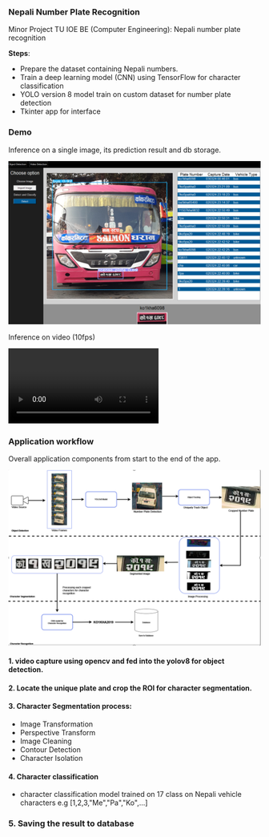 ### Nepali Number Plate Recognition

Minor Project TU IOE BE (Computer Engineering): Nepali number plate recognition

**Steps**:
- Prepare the dataset containing Nepali numbers.
- Train a deep learning model (CNN) using TensorFlow for character classification
- YOLO version 8 model train on custom dataset for number plate detection
- Tkinter app for interface

### Demo
Inference on a single image, its prediction result and db storage.

![UI](./demo/image.png)

Inference on video (10fps)

![demo](https://github.com/manojbaniya444/MINOR-PROJECT-BCT-III-II/blob/main/demo/video.mp4)

### Application workflow
Overall application components from start to the end of the app.

![workflow](./demo/overall.png)

#### 1. video capture using opencv and fed into the yolov8 for object detection.

#### 2. Locate the unique plate and crop the ROI for character segmentation.

#### 3. Character Segmentation process:
- Image Transformation
- Perspective Transform
- Image Cleaning
- Contour Detection
- Character Isolation

#### 4. Character classification
- character classification model trained on 17 class on Nepali vehicle characters e.g [1,2,3,"Me","Pa","Ko",...]

### 5. Saving the result to database